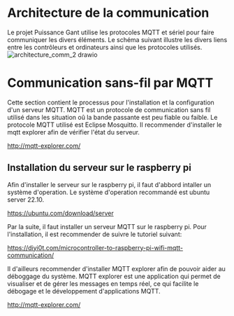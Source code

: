 # Architecture de la communication
Le projet Puissance Gant utilise les protocoles MQTT et sériel pour faire communiquer les divers éléments. Le schéma suivant illustre les divers liens entre les contrôleurs et ordinateurs ainsi que les protocoles utilisés.
![architecture_comm_2 drawio](https://user-images.githubusercontent.com/78489934/229170679-2ddff895-6e02-4001-a754-1ca2375afe2f.png)

# Communication sans-fil par MQTT
Cette section contient le processus pour l'installation et la configuration d'un serveur MQTT. MQTT est un protocole de communication sans fil utilisé dans les situation oû la bande passante est peu fiable ou faible. Le protocole MQTT utilisé est Eclipse Mosquitto. Il recommender d'installer le mqtt explorer afin de vérifier l'état du serveur. 

http://mqtt-explorer.com/

## Installation du serveur sur le raspberry pi

Afin d'installer le serveur sur le raspberry pi, il faut d'abbord intaller un système d'operation. Le système d'operation recommandé est ubuntu server 22.10. 

https://ubuntu.com/download/server

Par la suite, il faut installer un serveur MQTT sur le raspberry pi. Pour l'installation, il est recommender de suivre le tutoriel suivant: 

https://diyi0t.com/microcontroller-to-raspberry-pi-wifi-mqtt-communication/

Il d'ailleurs recommender d'installer MQTT explorer afin de pouvoir aider au déboggage du système. MQTT explorer est une application qui permet de visualiser et de gérer les messages en temps réel, ce qui facilite le débogage et le développement d'applications MQTT.

http://mqtt-explorer.com/
